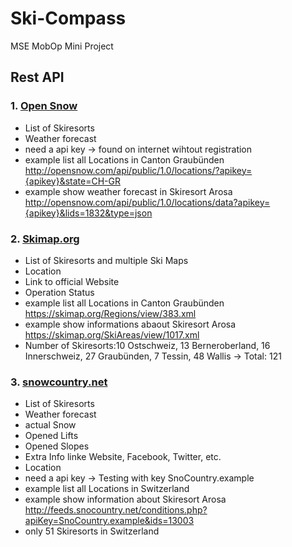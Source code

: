 # Ski-Compass
MSE MobOp Mini Project

## Rest API

### 1. [Open Snow](https://opensnow.com/about/api)
- List of Skiresorts
- Weather forecast
- need a api key -> found on internet wihtout registration
- example list all Locations in Canton Graubünden http://opensnow.com/api/public/1.0/locations/?apikey={apikey}&state=CH-GR
- example show weather forecast in Skiresort Arosa http://opensnow.com/api/public/1.0/locations/data?apikey={apikey}&lids=1832&type=json

### 2. [Skimap.org](https://skimap.org/pages/Developers)
- List of Skiresorts and multiple Ski Maps
- Location
- Link to official Website
- Operation Status
- example list all Locations in Canton Graubünden https://skimap.org/Regions/view/383.xml
- example show informations abaout Skiresort Arosa https://skimap.org/SkiAreas/view/1017.xml
- Number of Skiresorts:10 Ostschweiz, 13 Berneroberland,  16 Innerschweiz, 27 Graubünden, 7 Tessin, 48 Wallis -> Total: 121

### 3. [snowcountry.net](https://feeds.snocountry.net/)
- List of Skiresorts
- Weather forecast
- actual Snow
- Opened Lifts
- Opened Slopes
- Extra Info linke Website, Facebook, Twitter, etc.
- Location
- need a api key -> Testing with key SnoCountry.example
- example list all Locations in Switzerland 
- example show information about Skiresort Arosa http://feeds.snocountry.net/conditions.php?apiKey=SnoCountry.example&ids=13003
- only 51 Skiresorts in Switzerland
